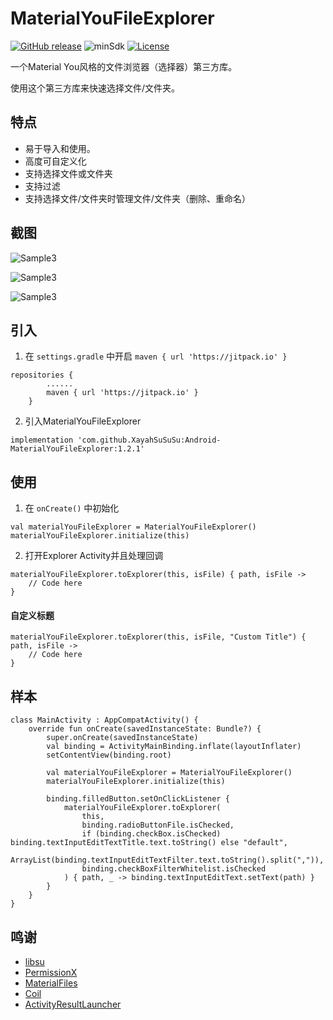 # MaterialYouFileExplorer
[![GitHub release](https://img.shields.io/github/v/release/XayahSuSuSu/Android-MaterialYouFileExplorer?color=orange)](https://github.com/XayahSuSuSu/Android-MaterialYouFileExplorer/releases)  ![minSdk](https://img.shields.io/badge/minSdk-26-green) [![License](https://img.shields.io/github/license/XayahSuSuSu/Android-MaterialYouFileExplorer?color=ff69b4)](./LICENSE)

一个Material You风格的文件浏览器（选择器）第三方库。

使用这个第三方库来快速选择文件/文件夹。

## 特点
- 易于导入和使用。
- 高度可自定义化
- 支持选择文件或文件夹
- 支持过滤
- 支持选择文件/文件夹时管理文件/文件夹（删除、重命名）

## 截图

![Sample3](doc/images/Sample1.jpg "Sample1")

![Sample3](doc/images/Sample2.jpg "Sample2")

![Sample3](doc/images/Sample3.jpg "Sample3")

## 引入
1. 在 `settings.gradle` 中开启 `maven { url 'https://jitpack.io' }`
```
repositories {
        ......
        maven { url 'https://jitpack.io' }
    }
```
2. 引入MaterialYouFileExplorer
```
implementation 'com.github.XayahSuSuSu:Android-MaterialYouFileExplorer:1.2.1'
```

## 使用
1. 在 `onCreate()` 中初始化
```
val materialYouFileExplorer = MaterialYouFileExplorer()
materialYouFileExplorer.initialize(this)
```
2. 打开Explorer Activity并且处理回调
```
materialYouFileExplorer.toExplorer(this, isFile) { path, isFile -> 
    // Code here
}
```
#### 自定义标题
```
materialYouFileExplorer.toExplorer(this, isFile, "Custom Title") { path, isFile -> 
    // Code here
}
```


## 样本
```
class MainActivity : AppCompatActivity() {
    override fun onCreate(savedInstanceState: Bundle?) {
        super.onCreate(savedInstanceState)
        val binding = ActivityMainBinding.inflate(layoutInflater)
        setContentView(binding.root)

        val materialYouFileExplorer = MaterialYouFileExplorer()
        materialYouFileExplorer.initialize(this)

        binding.filledButton.setOnClickListener {
            materialYouFileExplorer.toExplorer(
                this,
                binding.radioButtonFile.isChecked,
                if (binding.checkBox.isChecked) binding.textInputEditTextTitle.text.toString() else "default",
                ArrayList(binding.textInputEditTextFilter.text.toString().split(",")),
                binding.checkBoxFilterWhitelist.isChecked
            ) { path, _ -> binding.textInputEditText.setText(path) }
        }
    }
}
```

## 鸣谢
- [libsu](https://github.com/topjohnwu/libsu)
- [PermissionX](https://github.com/guolindev/PermissionX)
- [MaterialFiles](https://github.com/zhanghai/MaterialFiles)
- [Coil](https://github.com/coil-kt/coil)
- [ActivityResultLauncher](https://github.com/DylanCaiCoding/ActivityResultLauncher)